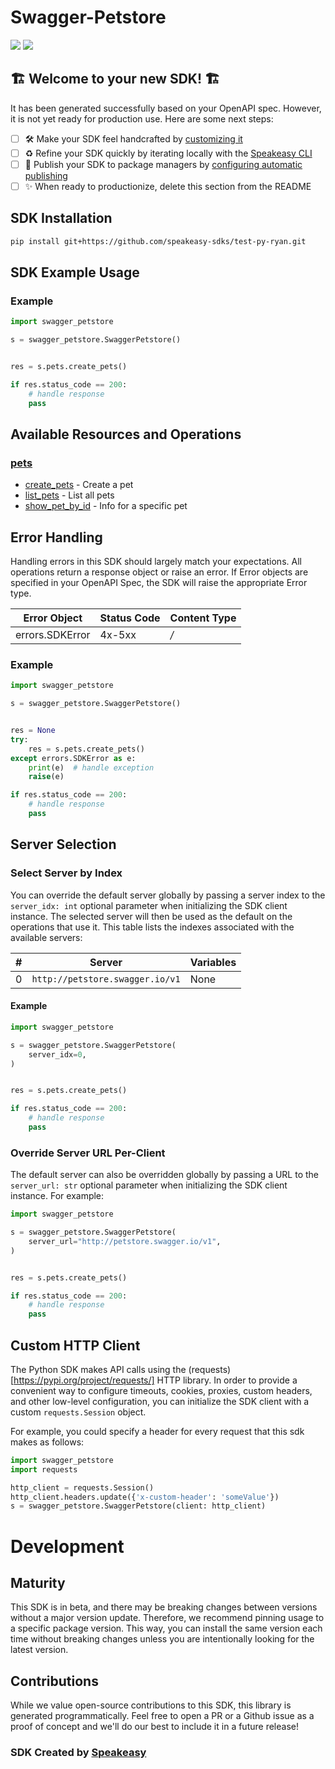 # Swagger-Petstore

<div align="left">
    <a href="https://speakeasyapi.dev/"><img src="https://custom-icon-badges.demolab.com/badge/-Built%20By%20Speakeasy-212015?style=for-the-badge&logoColor=FBE331&logo=speakeasy&labelColor=545454" /></a>
    <a href="https://github.com/speakeasy-sdks/test-py-ryan.git/actions"><img src="https://img.shields.io/github/actions/workflow/status/speakeasy-sdks/test-py-ryan/speakeasy_sdk_generation.yml?style=for-the-badge" /></a>
    
</div>


## 🏗 **Welcome to your new SDK!** 🏗

It has been generated successfully based on your OpenAPI spec. However, it is not yet ready for production use. Here are some next steps:
- [ ] 🛠 Make your SDK feel handcrafted by [customizing it](https://www.speakeasyapi.dev/docs/customize-sdks)
- [ ] ♻️ Refine your SDK quickly by iterating locally with the [Speakeasy CLI](https://github.com/speakeasy-api/speakeasy)
- [ ] 🎁 Publish your SDK to package managers by [configuring automatic publishing](https://www.speakeasyapi.dev/docs/productionize-sdks/publish-sdks)
- [ ] ✨ When ready to productionize, delete this section from the README
<!-- Start SDK Installation [installation] -->
## SDK Installation

```bash
pip install git+https://github.com/speakeasy-sdks/test-py-ryan.git
```
<!-- End SDK Installation [installation] -->

<!-- Start SDK Example Usage [usage] -->
## SDK Example Usage

### Example

```python
import swagger_petstore

s = swagger_petstore.SwaggerPetstore()


res = s.pets.create_pets()

if res.status_code == 200:
    # handle response
    pass
```
<!-- End SDK Example Usage [usage] -->

<!-- Start Available Resources and Operations [operations] -->
## Available Resources and Operations

### [pets](docs/sdks/pets/README.md)

* [create_pets](docs/sdks/pets/README.md#create_pets) - Create a pet
* [list_pets](docs/sdks/pets/README.md#list_pets) - List all pets
* [show_pet_by_id](docs/sdks/pets/README.md#show_pet_by_id) - Info for a specific pet
<!-- End Available Resources and Operations [operations] -->

<!-- Start Error Handling [errors] -->
## Error Handling

Handling errors in this SDK should largely match your expectations.  All operations return a response object or raise an error.  If Error objects are specified in your OpenAPI Spec, the SDK will raise the appropriate Error type.

| Error Object    | Status Code     | Content Type    |
| --------------- | --------------- | --------------- |
| errors.SDKError | 4x-5xx          | */*             |

### Example

```python
import swagger_petstore

s = swagger_petstore.SwaggerPetstore()


res = None
try:
    res = s.pets.create_pets()
except errors.SDKError as e:
    print(e)  # handle exception
    raise(e)

if res.status_code == 200:
    # handle response
    pass
```
<!-- End Error Handling [errors] -->

<!-- Start Server Selection [server] -->
## Server Selection

### Select Server by Index

You can override the default server globally by passing a server index to the `server_idx: int` optional parameter when initializing the SDK client instance. The selected server will then be used as the default on the operations that use it. This table lists the indexes associated with the available servers:

| # | Server | Variables |
| - | ------ | --------- |
| 0 | `http://petstore.swagger.io/v1` | None |

#### Example

```python
import swagger_petstore

s = swagger_petstore.SwaggerPetstore(
    server_idx=0,
)


res = s.pets.create_pets()

if res.status_code == 200:
    # handle response
    pass
```


### Override Server URL Per-Client

The default server can also be overridden globally by passing a URL to the `server_url: str` optional parameter when initializing the SDK client instance. For example:
```python
import swagger_petstore

s = swagger_petstore.SwaggerPetstore(
    server_url="http://petstore.swagger.io/v1",
)


res = s.pets.create_pets()

if res.status_code == 200:
    # handle response
    pass
```
<!-- End Server Selection [server] -->

<!-- Start Custom HTTP Client [http-client] -->
## Custom HTTP Client

The Python SDK makes API calls using the (requests)[https://pypi.org/project/requests/] HTTP library.  In order to provide a convenient way to configure timeouts, cookies, proxies, custom headers, and other low-level configuration, you can initialize the SDK client with a custom `requests.Session` object.

For example, you could specify a header for every request that this sdk makes as follows:
```python
import swagger_petstore
import requests

http_client = requests.Session()
http_client.headers.update({'x-custom-header': 'someValue'})
s = swagger_petstore.SwaggerPetstore(client: http_client)
```
<!-- End Custom HTTP Client [http-client] -->

<!-- Placeholder for Future Speakeasy SDK Sections -->

# Development

## Maturity

This SDK is in beta, and there may be breaking changes between versions without a major version update. Therefore, we recommend pinning usage
to a specific package version. This way, you can install the same version each time without breaking changes unless you are intentionally
looking for the latest version.

## Contributions

While we value open-source contributions to this SDK, this library is generated programmatically.
Feel free to open a PR or a Github issue as a proof of concept and we'll do our best to include it in a future release!

### SDK Created by [Speakeasy](https://docs.speakeasyapi.dev/docs/using-speakeasy/client-sdks)
